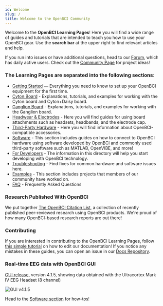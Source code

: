 ```yaml
---
id: Welcome
slug: /
title: Welcome to the OpenBCI Community
---
```


Welcome to the **OpenBCI Learning Pages**! Here you will find a wide range of guides and tutorials that are intended to teach you how to use your OpenBCI gear.
Use the **search bar** at the upper right to find relevant articles and help.

If you run into issues or have additional questions, head to our [Forum](https://openbci.com/forum/), which has daily active users. Check out the [Community Page](http://openbci.com/community) for project ideas!

### The Learning Pages are separated into the following sections:

- [Getting Started](GettingStarted/00-GettingStartedLanding.md) — Everything you need to know to set up your OpenBCI equipment for the first time.
- [Cyton Board](Cyton/01-CytonBoard.md) - Explanations, tutorials, and examples for working with the Cyton board and Cyton+Daisy board.
- [Ganglion Board](Ganglion/01-GanglionBoard.md) - Explanations, tutorials, and examples for working with the Ganglion board.
- [Headwear & Electrodes](AddOns/00-AddOnLanding.md) - Here you will find guides for using board attachments such as headsets, headbands, and the electrode cap.
- [Third-Party Hardware](ThirdParty/ThirdPartyLanding.md) - Here you will find information about OpenBCI-compatible accessories.
- [Software](Software/SoftwareLanding.md) - This section includes guides on how to connect to OpenBCI hardware using software developed by OpenBCI and commonly used third-party software such as MATLAB, OpenVIBE, and more!
- [For Developers](ForDevelopers/00-ForDevelopersLanding.md) - The information in this directory will help you start developing with OpenBCI technology.
- [Troubleshooting](Troubleshooting/00-TroubleshootingLanding.md) - Find fixes for common hardware and software issues here.
- [Examples](Examples/00-ExamplesLanding.md) - This section includes projects that members of our community have worked on.
- [FAQ](FAQ/00-FAQ.md) - Frequently Asked Questions

### Research Published With OpenBCI

We put together [The OpenBCI Citation List](https://openbci.com/citations), a collection of recently published peer-reviewed research using OpenBCI products. We're proud of how many OpenBCI-based research reports are out there!

### Contributing

If you are interested in contributing to the OpenBCI Learning Pages, follow [this simple tutorial](GettingStarted/Documentation/01-Doc_Edits.md) on how to edit our documentation! If you notice any mistakes in these guides, you can open an issue in our [Docs Repository](https://github.com/openbci/Documentation).

### Real-time EEG data with OpenBCI GUI

[GUI release](https://github.com/OpenBCI/OpenBCI_GUI/releases), version 4.1.5, showing data obtained with the Ultracortex Mark IV EEG Headset (8 channel)

![GUI v4.1.5](https://media.giphy.com/media/KyAYyrf3lkE6dsTKej/giphy.gif)

Head to the [Software section](Software/SoftwareLanding.md) for how-tos!
